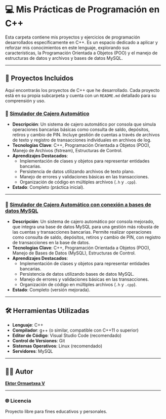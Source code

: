 # 💻 Mis Prácticas de Programación en C++

Esta carpeta contiene mis proyectos y ejercicios de programación desarrollados específicamente en C++. Es un espacio dedicado a aplicar y reforzar mis conocimientos en este lenguaje, explorando sus características, la Programación Orientada a Objetos (POO) y el manejo de estructuras de datos y archivos y bases de datos MySQL.

---

## 🎯 Proyectos Incluidos

Aquí encontrarás los proyectos de C++ que he desarrollado. Cada proyecto está en su propia subcarpeta y cuenta con un `README.md` detallado para su comprensión y uso.

### 🏧 [Simulador de Cajero Automático](Cajero/)

* **Descripción**: Un sistema de cajero automático por consola que simula operaciones bancarias básicas como consulta de saldo, depósitos, retiros y cambio de PIN. Incluye gestión de cuentas a través de archivos de texto y registro de transacciones individuales en archivos de log.
* **Tecnologías Clave**: C++, Programación Orientada a Objetos (POO), Manejo de Archivos (fstream), Estructuras de Control.
* **Aprendizajes Destacados**:
    * Implementación de clases y objetos para representar entidades bancarias.
    * Persistencia de datos utilizando archivos de texto plano.
    * Manejo de errores y validaciones básicas en las transacciones.
    * Organización de código en múltiples archivos (`.h` y `.cpp`).
* **Estado**: Completo (práctica inicial).
---

### 🏧 [Simulador de Cajero Automático con conexión a bases de datos MySQL](CajeroBD/)

* **Descripción**: Un sistema de cajero automático por consola mejorado, que integra una base de datos MySQL para una gestión más robusta de las cuentas y transacciones bancarias. Permite realizar operaciones como consulta de saldo, depósitos, retiros y cambio de PIN, con registro de transacciones en la base de datos.
* **Tecnologías Clave**: C++, Programación Orientada a Objetos (POO), Manejo de Bases de Datos (MySQL), Estructuras de Control.
* **Aprendizajes Destacados**: 
    * Implementación de clases y objetos para representar entidades bancarias.
    * Persistencia de datos utilizando bases de datos MySQL.
    * Manejo de errores y validaciones básicas en las transacciones.
    * Organización de código en múltiples archivos (`.h` y `.cpp`).
* **Estado**: Completo (versión mejorada). 
---

## 🛠️ Herramientas Utilizadas

* **Lenguaje**: C++
* **Compilador**: g++ (o similar, compatible con C++11 o superior)
* **Editor de Código**: Visual Studio Code (recomendado)
* **Control de Versiones**: Git
* **Sistemas Operativos**: Linux (recomendado)
* **Servidores**: MySQL

---

## 👨‍💻 Autor
**[Ektor Ormaetxea V](https://github.com/EktorOrmaexteaV)**

---

### 🌐 Licencia
Proyecto libre para fines educativos y personales.
